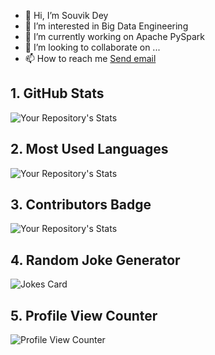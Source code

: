 - 👋 Hi, I’m Souvik Dey
- 👀 I’m interested in Big Data Engineering
- 🌱 I’m currently working on Apache PySpark
- 💞️ I’m looking to collaborate on ...
- 📫 How to reach me <a href="mailto:souvikdey9510@gmail.com">Send email</a>
## 1. GitHub Stats
![Your Repository's Stats](https://github-readme-stats.vercel.app/api?username=SouvikDey9510&show_icons=true)
## 2. Most Used Languages
![Your Repository's Stats](https://github-readme-stats.vercel.app/api/top-langs/?username=SouvikDey9510&theme=blue-green)
## 3. Contributors Badge
![Your Repository's Stats](https://contrib.rocks/image?repo=SouvikDey9510/LearnPySpark/)
## 4. Random Joke Generator
![Jokes Card](https://readme-jokes.vercel.app/api)
## 5. Profile View Counter
![Profile View Counter](https://komarev.com/ghpvc/?username=SouvikDey9510)
<!---
### Repository View Counter - HITS
![Hits](https://hitcounter.pythonanywhere.com/count/tag.svg?url=https://github.com/SouvikDey9510/LearnPySpark/)
SouvikDey9510/SouvikDey9510 is a ✨ special ✨ repository because its `README.md` (this file) appears on your GitHub profile.
You can click the Preview link to take a look at your changes.
--->
